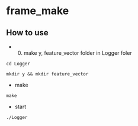 # frame_make

## How to use

* 0. make y, feature_vector folder in Logger foler
```
cd Logger
```
```
mkdir y && mkdir feature_vector
```

* make
```
make
```

* start
```
./Logger
```
